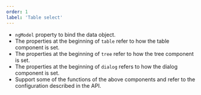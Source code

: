 ```yaml
---
order: 1
label: 'Table select'
---
```


- `ngModel` property to bind the data object.
- The properties at the beginning of `table` refer to how the table component is set.
- The properties at the beginning of `tree` refer to how the tree component is set.
- The properties at the beginning of `dialog` refers to how the dialog component is set.
- Support some of the functions of the above components and refer to the configuration described in the API.
